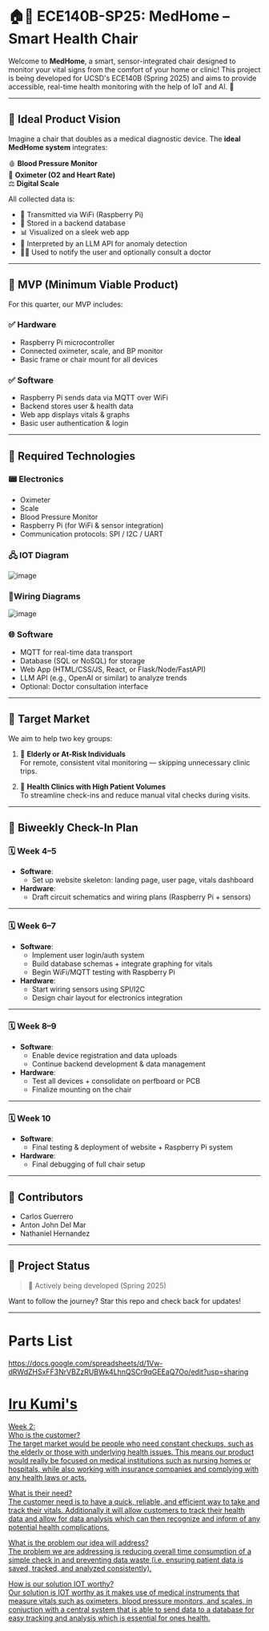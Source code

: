 # 🏠💉 ECE140B-SP25: MedHome – Smart Health Chair

Welcome to **MedHome**, a smart, sensor-integrated chair designed to monitor your vital signs from the comfort of your home or clinic! This project is being developed for UCSD's ECE140B (Spring 2025) and aims to provide accessible, real-time health monitoring with the help of IoT and AI. 🚀

---

## 🌟 Ideal Product Vision

Imagine a chair that doubles as a medical diagnostic device. The **ideal MedHome system** integrates:

🩸 **Blood Pressure Monitor**  
🧠 **Oximeter (O2 and Heart Rate)**  
⚖️ **Digital Scale**  

All collected data is:

- 📡 Transmitted via WiFi (Raspberry Pi)
- 💽 Stored in a backend database
- 📊 Visualized on a sleek web app
- 🧠 Interpreted by an LLM API for anomaly detection
- 👨‍⚕️ Used to notify the user and optionally consult a doctor

---

## 🔨 MVP (Minimum Viable Product)

For this quarter, our MVP includes:

### ✅ Hardware
- Raspberry Pi microcontroller
- Connected oximeter, scale, and BP monitor
- Basic frame or chair mount for all devices

### ✅ Software
- Raspberry Pi sends data via MQTT over WiFi
- Backend stores user & health data
- Web app displays vitals & graphs
- Basic user authentication & login

---

## 🧰 Required Technologies

### 📟 Electronics
- Oximeter
- Scale
- Blood Pressure Monitor
- Raspberry Pi (for WiFi & sensor integration)
- Communication protocols: SPI / I2C / UART

### 🖧 IOT Diagram
![image](https://github.com/user-attachments/assets/6a1b2af8-5dcd-4b6d-b73f-5f778ee617c7)

### 🔌Wiring Diagrams
![image](https://github.com/user-attachments/assets/816134a4-8f80-43ed-8bed-1a683591c899)

### 🌐 Software
- MQTT for real-time data transport
- Database (SQL or NoSQL) for storage
- Web App (HTML/CSS/JS, React, or Flask/Node/FastAPI)
- LLM API (e.g., OpenAI or similar) to analyze trends
- Optional: Doctor consultation interface

---

## 🎯 Target Market

We aim to help two key groups:

1. 👵 **Elderly or At-Risk Individuals**  
   For remote, consistent vital monitoring — skipping unnecessary clinic trips.

2. 🏥 **Health Clinics with High Patient Volumes**  
   To streamline check-ins and reduce manual vital checks during visits.

---

## 📆 Biweekly Check-In Plan

### 🗓️ Week 4–5
- **Software**:  
  - Set up website skeleton: landing page, user page, vitals dashboard  
- **Hardware**:  
  - Draft circuit schematics and wiring plans (Raspberry Pi + sensors)

---

### 🗓️ Week 6–7
- **Software**:  
  - Implement user login/auth system  
  - Build database schemas + integrate graphing for vitals  
  - Begin WiFi/MQTT testing with Raspberry Pi 
- **Hardware**:  
  - Start wiring sensors using SPI/I2C  
  - Design chair layout for electronics integration

---

### 🗓️ Week 8–9
- **Software**:  
  - Enable device registration and data uploads  
  - Continue backend development & data management  
- **Hardware**:  
  - Test all devices + consolidate on perfboard or PCB  
  - Finalize mounting on the chair

---

### 🗓️ Week 10
- **Software**:  
  - Final testing & deployment of website + Raspberry Pi system  
- **Hardware**:  
  - Final debugging of full chair setup  

---

## 🙌 Contributors

- Carlos Guerrero  
- Anton John Del Mar
- Nathaniel Hernandez

---

## 📌 Project Status

> 🚧 Actively being developed (Spring 2025)

Want to follow the journey? Star this repo and check back for updates!

---

# Parts List
<a href = "https://docs.google.com/spreadsheets/d/1Vw-dRWdZHSxFF3NrVBZzRUBWk4LhnQSCr9qGEEaQ7Oo/edit?usp=sharing" target = "_blank">
https://docs.google.com/spreadsheets/d/1Vw-dRWdZHSxFF3NrVBZzRUBWk4LhnQSCr9qGEEaQ7Oo/edit?usp=sharing 

# Iru Kumi's
Week 2: <br>
Who is the customer? <br>
The target market would be people who need constant checkups, such as the elderly or those with underlying health issues. This means our product would really be focused on medical institutions such as nursing homes or hospitals, while also working with insurance companies and complying with any health laws or acts.  <br>

What is their need? <br>
The customer need is to have a quick, reliable, and efficient way to take and track their vitals. Additionally it will allow customers to track their health data and allow for data analysis which can then recognize and inform of any potential health complications. <br>

What is the problem our idea will address? <br>
The problem we are addressing is reducing overall time consumption of a simple check in and preventing data waste (i.e. ensuring patient data is saved, tracked, and analyzed consistently). <br>

How is our solution IOT worthy? <br>
Our solution is IOT worthy as it makes use of medical instruments that measure vitals such as oximeters, blood pressure monitors, and scales, in conjuction with a central system that is able to send data to a database for easy tracking and analysis which is essential for ones health. <br>


